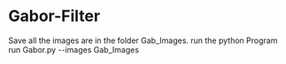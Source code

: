 # Gabor-Filter

Save all the images are in the folder Gab_Images.
run the python Program  run Gabor.py --images Gab_Images
